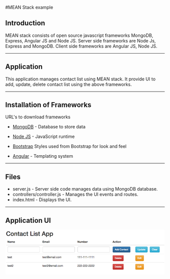 #MEAN Stack example


## Introduction

MEAN stack consists of open source javascript frameworks MongoDB, Express, Angular JS and Node JS.
Server side frameworks are Node Js, Express and MongoDB. Client side frameworks are Angular JS, Node JS.

----
## Application
This application manages contact list using MEAN stack. It provide UI to add, update, delete contact list
using the above frameworks.

----
## Installation of Frameworks
URL's to download frameworks

* [MongoDB](https://www.mongodb.com/download-center?jmp=nav#community) - Database to store data

* [Node JS](https://nodejs.org/) - JavaScript runtime

* [Bootstrap](http://getbootstrap.com/getting-started/) 
	Styles used from Bootstrap for look and feel

* [Angular](http://angularjs.org) - Templating system

----
## Files

* server.js - Server side code manages data using MongoDB database.
* controllers/controller.js - Manages the UI events and routes.
* index.html - Displays the UI.

----
## Application UI
![Contact List](/screenshots/screen1.png?raw=true "Contact List")